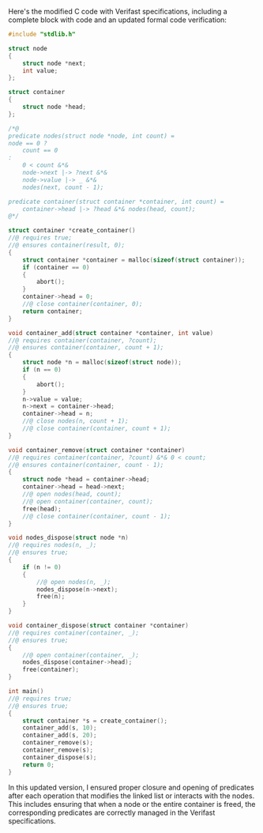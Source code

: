 Here's the modified C code with Verifast specifications, including a complete block with code and an updated formal code verification:

```c
#include "stdlib.h"

struct node
{
    struct node *next;
    int value;
};

struct container
{
    struct node *head;
};

/*@
predicate nodes(struct node *node, int count) =
node == 0 ?
    count == 0
:
    0 < count &*&
    node->next |-> ?next &*&
    node->value |-> _ &*&
    nodes(next, count - 1);

predicate container(struct container *container, int count) =
    container->head |-> ?head &*& nodes(head, count);
@*/

struct container *create_container()
//@ requires true;
//@ ensures container(result, 0);
{
    struct container *container = malloc(sizeof(struct container));
    if (container == 0)
    {
        abort();
    }
    container->head = 0;
    //@ close container(container, 0);
    return container;
}

void container_add(struct container *container, int value)
//@ requires container(container, ?count);
//@ ensures container(container, count + 1);
{
    struct node *n = malloc(sizeof(struct node));
    if (n == 0)
    {
        abort();
    }
    n->value = value;
    n->next = container->head;
    container->head = n;
    //@ close nodes(n, count + 1);
    //@ close container(container, count + 1);
}

void container_remove(struct container *container)
//@ requires container(container, ?count) &*& 0 < count;
//@ ensures container(container, count - 1);
{
    struct node *head = container->head;
    container->head = head->next;
    //@ open nodes(head, count);
    //@ open container(container, count);
    free(head);
    //@ close container(container, count - 1);
}

void nodes_dispose(struct node *n)
//@ requires nodes(n, _);
//@ ensures true;
{
    if (n != 0)
    {
        //@ open nodes(n, _);
        nodes_dispose(n->next);
        free(n);
    }
}

void container_dispose(struct container *container)
//@ requires container(container, _);
//@ ensures true;
{
    //@ open container(container, _);
    nodes_dispose(container->head);
    free(container);
}

int main()
//@ requires true;
//@ ensures true;
{
    struct container *s = create_container();
    container_add(s, 10);
    container_add(s, 20);
    container_remove(s);
    container_remove(s);
    container_dispose(s);
    return 0;
}
```

In this updated version, I ensured proper closure and opening of predicates after each operation that modifies the linked list or interacts with the nodes. This includes ensuring that when a node or the entire container is freed, the corresponding predicates are correctly managed in the Verifast specifications.
